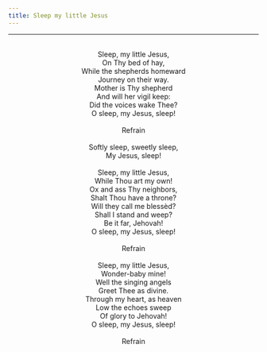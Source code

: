 ```yaml
---
title: Sleep my little Jesus
---
```


---
<center>
<br/>
Sleep, my little Jesus,<br/>
On Thy bed of hay,<br/>
While the shepherds homeward<br/>
Journey on their way.<br/>
Mother is Thy shepherd<br/>
And will her vigil keep:<br/>
Did the voices wake Thee?<br/>
O sleep, my Jesus, sleep!<br/>
<br/>
Refrain<br/>
<br/>
Softly sleep, sweetly sleep,<br/>
My Jesus, sleep!<br/>
<br/>
Sleep, my little Jesus,<br/>
While Thou art my own!<br/>
Ox and ass Thy neighbors,<br/>
Shalt Thou have a throne?<br/>
Will they call me blessèd?<br/>
Shall I stand and weep?<br/>
Be it far, Jehovah!<br/>
O sleep, my Jesus, sleep!<br/>
<br/>
Refrain<br/>
<br/>
Sleep, my little Jesus,<br/>
Wonder-baby mine!<br/>
Well the singing angels<br/>
Greet Thee as divine.<br/>
Through my heart, as heaven<br/>
Low the echoes sweep<br/>
Of glory to Jehovah!<br/>
O sleep, my Jesus, sleep!<br/>
<br/>
Refrain<br/>

</center>